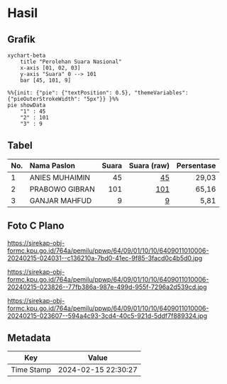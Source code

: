 # Hasil

## Grafik

```mermaid
xychart-beta
    title "Perolehan Suara Nasional"
    x-axis [01, 02, 03]
    y-axis "Suara" 0 --> 101
    bar [45, 101, 9]
```

```mermaid
%%{init: {"pie": {"textPosition": 0.5}, "themeVariables": {"pieOuterStrokeWidth": "5px"}} }%%
pie showData
    "1" : 45
    "2" : 101
    "3" : 9
```

## Tabel

| No. | Nama Paslon    | Suara | Suara (raw) | Persentase |
|:--- |:-------------- | -----:| -----------:| ----------:|
| 1   | ANIES MUHAIMIN | 45    | [45][p-1]   | 29,03      |
| 2   | PRABOWO GIBRAN | 101   | [101][p-2]  | 65,16      |
| 3   | GANJAR MAHFUD  | 9     | [9][p-3]    | 5,81       |


[p-1]: https://github.com/gigit-pemilu/pemilu-2024/blob/main/pilpres/hitung-suara/sub/64-kalimantan-timur/sub/09-penajam-paser-utara/sub/01-penajam/sub/1010-nenang/sub/006-tps/sub/paslon-1.txt
[p-2]: https://github.com/gigit-pemilu/pemilu-2024/blob/main/pilpres/hitung-suara/sub/64-kalimantan-timur/sub/09-penajam-paser-utara/sub/01-penajam/sub/1010-nenang/sub/006-tps/sub/paslon-2.txt
[p-3]: https://github.com/gigit-pemilu/pemilu-2024/blob/main/pilpres/hitung-suara/sub/64-kalimantan-timur/sub/09-penajam-paser-utara/sub/01-penajam/sub/1010-nenang/sub/006-tps/sub/paslon-3.txt

## Foto C Plano

https://sirekap-obj-formc.kpu.go.id/764a/pemilu/ppwp/64/09/01/10/10/6409011010006-20240215-024031--c136210a-7bd0-41ec-9f85-3facd0c4b5d0.jpg

https://sirekap-obj-formc.kpu.go.id/764a/pemilu/ppwp/64/09/01/10/10/6409011010006-20240215-023826--77fb386a-987e-499d-955f-7296a2d539cd.jpg

https://sirekap-obj-formc.kpu.go.id/764a/pemilu/ppwp/64/09/01/10/10/6409011010006-20240215-023607--594a4c93-3cd4-40c5-921d-5ddf7f889324.jpg


## Metadata

| Key        | Value               |
| ---------- | ------------------- |
| Time Stamp | 2024-02-15 22:30:27 |



